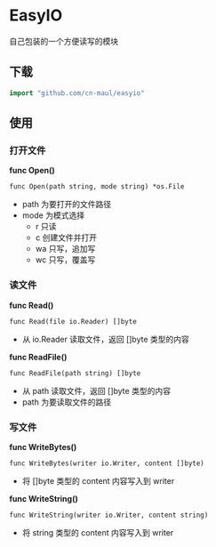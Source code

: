 # EasyIO

自己包装的一个方便读写的模块

## 下载

```go
import "github.com/cn-maul/easyio"
```

## 使用

### 打开文件

**func Open()**

`func Open(path string, mode string) *os.File`

 - path 为要打开的文件路径
 - mode 为模式选择
   - r 只读
   - c 创建文件并打开
   - wa 只写，追加写
   - wc 只写，覆盖写


### 读文件

**func Read()**

`func Read(file io.Reader) []byte`

 - 从 io.Reader 读取文件，返回 []byte 类型的内容


**func ReadFile()**

`func ReadFile(path string) []byte`

 - 从 path 读取文件，返回 []byte 类型的内容
 - path 为要读取文件的路径


### 写文件

**func WriteBytes()**

`func WriteBytes(writer io.Writer, content []byte)`

 - 将 []byte 类型的 content 内容写入到 writer


**func WriteString()**

`func WriteString(writer io.Writer, content string)`

 - 将 string 类型的 content 内容写入到 writer
